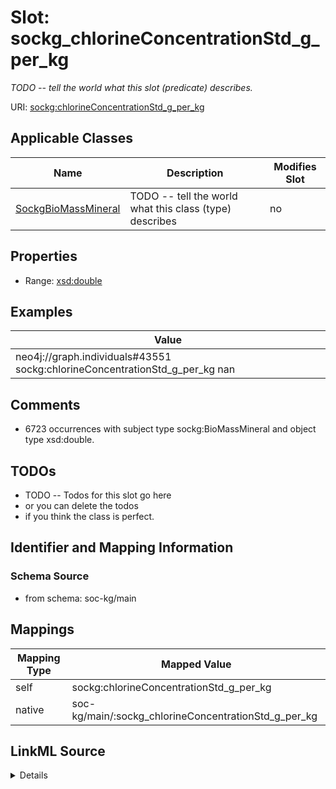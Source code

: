 

# Slot: sockg_chlorineConcentrationStd_g_per_kg


_TODO -- tell the world what this slot (predicate) describes._





URI: [sockg:chlorineConcentrationStd_g_per_kg](http://www.semanticweb.org/sockg/ontologies/2024/0/soil-carbon-ontology/chlorineConcentrationStd_g_per_kg)



<!-- no inheritance hierarchy -->





## Applicable Classes

| Name | Description | Modifies Slot |
| --- | --- | --- |
| [SockgBioMassMineral](../classes/SockgBioMassMineral.md) | TODO -- tell the world what this class (type) describes |  no  |







## Properties

* Range: [xsd:double](http://www.w3.org/2001/XMLSchema#double)






## Examples

| Value |
| --- |
| neo4j://graph.individuals#43551 sockg:chlorineConcentrationStd_g_per_kg nan |

## Comments

* 6723 occurrences with subject type sockg:BioMassMineral and object type xsd:double.

## TODOs

* TODO -- Todos for this slot go here
* or you can delete the todos
* if you think the class is perfect.

## Identifier and Mapping Information







### Schema Source


* from schema: soc-kg/main




## Mappings

| Mapping Type | Mapped Value |
| ---  | ---  |
| self | sockg:chlorineConcentrationStd_g_per_kg |
| native | soc-kg/main/:sockg_chlorineConcentrationStd_g_per_kg |




## LinkML Source

<details>
```yaml
name: sockg_chlorineConcentrationStd_g_per_kg
description: TODO -- tell the world what this slot (predicate) describes.
todos:
- TODO -- Todos for this slot go here
- or you can delete the todos
- if you think the class is perfect.
comments:
- 6723 occurrences with subject type sockg:BioMassMineral and object type xsd:double.
examples:
- value: neo4j://graph.individuals#43551 sockg:chlorineConcentrationStd_g_per_kg nan
from_schema: soc-kg/main
rank: 1000
slot_uri: sockg:chlorineConcentrationStd_g_per_kg
alias: sockg_chlorineConcentrationStd_g_per_kg
domain_of:
- sockg_BioMassMineral
range: double

```
</details>